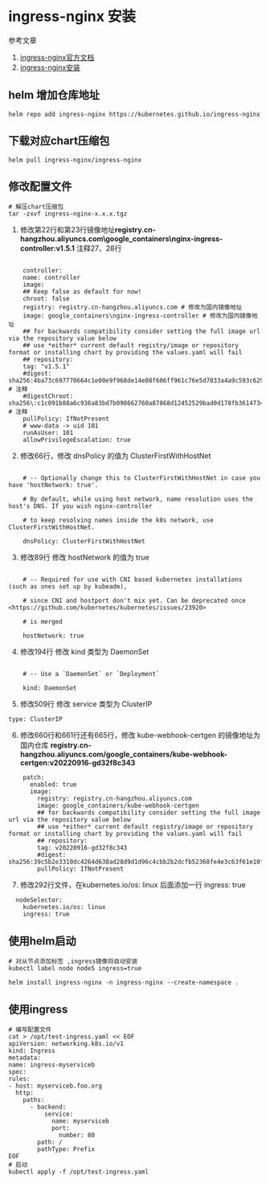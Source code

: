 # ingress-nginx 安装
参考文章
1.  [ingress-nginx官方文档](https://kubernetes.github.io/ingress-nginx/user-guide/basic-usage/)
2.  [ingress-nginx安装](https://www.cnblogs.com/tangxuliang/p/16922807.html)


## helm 增加仓库地址
```
helm repo add ingress-nginx https://kubernetes.github.io/ingress-nginx
```
## 下载对应chart压缩包
```
helm pull ingress-nginx/ingress-nginx
```
## 修改配置文件
```
# 解压chart压缩包
tar -zxvf ingress-nginx-x.x.x.tgz
```
1. 修改第22行和第23行镜像地址**registry.cn-hangzhou.aliyuncs.com\google\_containers\nginx-ingress-controller\:v1.5.1** 注释27、28行
```

    controller:
    name: controller
    image:
    ## Keep false as default for now!
    chroot: false
    registry: registry.cn-hangzhou.aliyuncs.com # 修改为国内镜像地址
    image: google_containers\nginx-ingress-controller # 修改为国内镜像地址
    ## for backwards compatibility consider setting the full image url via the repository value below
    ## use *either* current default registry/image or repository format or installing chart by providing the values.yaml will fail
    ## repository:
    tag: "v1.5.1"
    #digest: sha256:4ba73c697770664c1e00e9f968de14e08f606ff961c76e5d7033a4a9c593c629 # 注释
    #digestChroot: sha256\:c1c091b88a6c936a83bd7b098662760a87868d12452529bad0d178fb36147345 # 注释
    pullPolicy: IfNotPresent
    # www-data -> uid 101
    runAsUser: 101
    allowPrivilegeEscalation: true
```
2.  修改66行，修改 dnsPolicy 的值为 ClusterFirstWithHostNet
```

    # -- Optionally change this to ClusterFirstWithHostNet in case you have 'hostNetwork: true'.

    # By default, while using host network, name resolution uses the host's DNS. If you wish nginx-controller

    # to keep resolving names inside the k8s network, use ClusterFirstWithHostNet.

    dnsPolicy: ClusterFirstWithHostNet
```
3.  修改89行 修改 hostNetwork 的值为 true
```

    # -- Required for use with CNI based kubernetes installations (such as ones set up by kubeadm),

    # since CNI and hostport don't mix yet. Can be deprecated once <https://github.com/kubernetes/kubernetes/issues/23920>

    # is merged

    hostNetwork: true
```
4.  修改194行 修改 kind 类型为 DaemonSet
```

    # -- Use a `DaemonSet` or `Deployment`

    kind: DaemonSet
```
5.  修改509行 修改 service 类型为 ClusterIP
```
type: ClusterIP
```
6. 修改660行和661行还有665行，修改 kube-webhook-certgen 的镜像地址为国内仓库 **registry.cn-hangzhou.aliyuncs.com/google_containers/kube-webhook-certgen\:v20220916-gd32f8c343**

```
    patch:
      enabled: true
      image:
        registry: registry.cn-hangzhou.aliyuncs.com
        image: google_containers/kube-webhook-certgen
        ## for backwards compatibility consider setting the full image url via the repository value below
        ## use *either* current default registry/image or repository format or installing chart by providing the values.yaml will fail
        ## repository:
        tag: v20220916-gd32f8c343
        #digest: sha256:39c5b2e3310dc4264d638ad28d9d1d96c4cbb2b2dcfb52368fe4e3c63f61e10f
        pullPolicy: IfNotPresent

```
7. 修改292行文件，在kubernetes.io/os: linux 后面添加一行 ingress: true
```
  nodeSelector:
    kubernetes.io/os: linux
    ingress: true
```
## 使用helm启动
```
# 对从节点添加标签 ,ingress镜像将自动安装
kubectl label node node5 ingress=true

helm install ingress-nginx -n ingress-nginx --create-namespace .
```
## 使用ingress
```
# 编写配置文件
cat > /opt/test-ingress.yaml << EOF
apiVersion: networking.k8s.io/v1
kind: Ingress
metadata:
name: ingress-myserviceb
spec:
rules:
- host: myserviceb.foo.org
  http:
	paths:
	  - backend:
		  service:
			name: myserviceb
			port:
			  number: 80
		path: /
		pathType: Prefix
EOF
# 启动
kubectl apply -f /opt/test-ingress.yaml
```